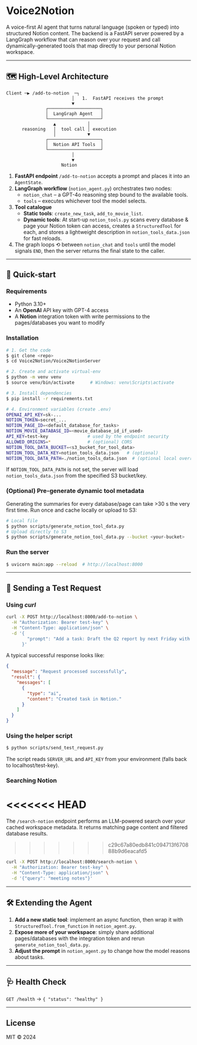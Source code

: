 # Voice2Notion

A voice-first AI agent that turns natural language (spoken or typed) into structured Notion content.
The backend is a FastAPI server powered by a LangGraph workflow that can reason over your request and
call dynamically-generated tools that map directly to your personal Notion workspace.

---

## 🗺  High-Level Architecture

```
Client ─▶ /add-to-notion  ─┐
                         │   1.  FastAPI receives the prompt
                         ▼
               ┌────────────────────┐
               │  LangGraph Agent   │
               └────────────────────┘
                  ▲            │
      reasoning   │  tool call │ execution
                  │            ▼
               ┌────────────────────┐
               │  Notion API Tools  │
               └────────────────────┘
                         │
                         ▼
                     Notion
```

1. **FastAPI endpoint** `/add-to-notion` accepts a prompt and places it into an `AgentState`.
2. **LangGraph workflow** (`notion_agent.py`) orchestrates two nodes:
   * `notion_chat` – a GPT-4o reasoning step bound to the available tools.
   * `tools` – executes whichever tool the model selects.
3. **Tool catalogue**
   * **Static tools**: `create_new_task`, `add_to_movie_list`.
   * **Dynamic tools**: At start-up `notion_tools.py` scans every database & page your Notion token
     can access, creates a `StructuredTool` for each, and stores a lightweight description in
     `notion_tools_data.json` for fast reloads.
4. The graph loops ⟲ between `notion_chat` and `tools` until the model signals `END`, then the server
   returns the final state to the caller.

---

## 🚀 Quick-start

### Requirements
* Python 3.10+
* An **OpenAI** API key with GPT-4 access
* A **Notion** integration token with write permissions to the pages/databases you want to modify

### Installation
```bash
# 1. Get the code
$ git clone <repo>
$ cd Voice2Notion/Voice2NotionServer

# 2. Create and activate virtual-env
$ python -m venv venv
$ source venv/bin/activate      # Windows: venv\Scripts\activate

# 3. Install dependencies
$ pip install -r requirements.txt

# 4. Environment variables (create .env)
OPENAI_API_KEY=sk-...
NOTION_TOKEN=secret_...
NOTION_PAGE_ID=<default_database_for_tasks>
NOTION_MOVIE_DATABASE_ID=<movie_database_id_if_used>
API_KEY=test-key               # used by the endpoint security
ALLOWED_ORIGINS=*              # (optional) CORS
NOTION_TOOL_DATA_BUCKET=<s3_bucket_for_tool_data>
NOTION_TOOL_DATA_KEY=notion_tools_data.json   # (optional)
NOTION_TOOL_DATA_PATH=./notion_tools_data.json  # (optional local override)
```
If `NOTION_TOOL_DATA_PATH` is not set, the server will load `notion_tools_data.json` from the specified S3 bucket/key.

### (Optional) Pre-generate dynamic tool metadata
Generating the summaries for every database/page can take >30 s the very first time. Run once and cache locally or upload to S3:
```bash
# Local file
$ python scripts/generate_notion_tool_data.py
# Upload directly to S3
$ python scripts/generate_notion_tool_data.py --bucket <your-bucket>
```

### Run the server
```bash
$ uvicorn main:app --reload  # http://localhost:8000
```

---

## 📡 Sending a Test Request

### Using *curl*
```bash
curl -X POST http://localhost:8000/add-to-notion \
  -H "Authorization: Bearer test-key" \
  -H "Content-Type: application/json" \
  -d '{
        "prompt": "Add a task: Draft the Q2 report by next Friday with high priority."
      }'
```
A typical successful response looks like:
```json
{
  "message": "Request processed successfully",
  "result": {
    "messages": [
      {
        "type": "ai",
        "content": "Created task in Notion."
      }
    ]
  }
}
```

### Using the helper script
```bash
$ python scripts/send_test_request.py
```
The script reads `SERVER_URL` and `API_KEY` from your environment (falls back to localhost/test-key).

### Searching Notion
<<<<<<< HEAD
=======
The `/search-notion` endpoint performs an LLM-powered search over your cached
workspace metadata. It returns matching page content and filtered database
results.

>>>>>>> c29c67a80edb841c094713f670888b9d6eacafd5
```bash
curl -X POST http://localhost:8000/search-notion \
  -H "Authorization: Bearer test-key" \
  -H "Content-Type: application/json" \
  -d '{"query": "meeting notes"}'
```

---

## 🛠  Extending the Agent
1. **Add a new static tool**: implement an async function, then wrap it with `StructuredTool.from_function` in `notion_agent.py`.
2. **Expose more of your workspace**: simply share additional pages/databases with the integration token and rerun `generate_notion_tool_data.py`.
3. **Adjust the prompt** in `notion_agent.py` to change how the model reasons about tasks.

---

## 🩺 Health Check
`GET /health` → `{ "status": "healthy" }`

---

## License
MIT © 2024
